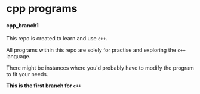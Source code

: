# cpp programs
#### cpp_branch1

This repo is created to learn and use `c++`.

All programs within this repo are solely for practise and exploring the `c++` language.

There might be instances where you'd probably have to modify the program to fit your needs.

**This is the first branch for `c++`**
